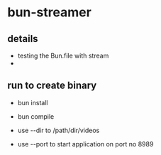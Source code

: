 # bun-streamer



## details 
 - testing the Bun.file with stream 
 - 



## run to create binary
 - bun install
 - bun compile
   
 - use --dir to /path/dir/videos
 - use --port to start application on port no 8989
  
